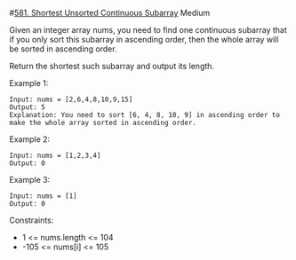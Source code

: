 #[581. Shortest Unsorted Continuous Subarray](https://leetcode.com/problems/shortest-unsorted-continuous-subarray/)
Medium

Given an integer array nums, you need to find one continuous subarray that if you only sort this subarray in ascending order, then the whole array will be sorted in ascending order.

Return the shortest such subarray and output its length.

 

Example 1:
```
Input: nums = [2,6,4,8,10,9,15]
Output: 5
Explanation: You need to sort [6, 4, 8, 10, 9] in ascending order to make the whole array sorted in ascending order.
```
Example 2:
```
Input: nums = [1,2,3,4]
Output: 0
```
Example 3:
```
Input: nums = [1]
Output: 0
```
 

Constraints:

* 1 <= nums.length <= 104
* -105 <= nums[i] <= 105
